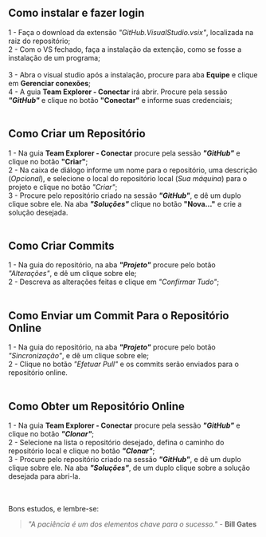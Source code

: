 ## Como instalar e fazer login
1 - Faça o download da extensão <i>"GitHub.VisualStudio.vsix"</i>, localizada na raiz do repositório;</br>
2 - Com o VS fechado, faça a instalação da extenção, como se fosse a instalação de um programa;</br>	
3 - Abra o visual studio após a instalação, procure para aba <b>Equipe</b> e clique em <b>Gerenciar conexões</b>;</br>
4 - A guia <b>Team Explorer - Conectar</b> irá abrir. Procure pela sessão <b><i>"GitHub"</i></b> e clique no botão <b>"Conectar"</b> e informe suas credenciais;</br></br>

## Como Criar um Repositório
1 - Na guia <b>Team Explorer - Conectar</b> procure pela sessão <b><i>"GitHub"</i></b> e clique no botão <b>"Criar"</b>;</br>
2 - Na caixa de diálogo informe um nome para o repositório, uma descrição (<i>Opcional</i>), e selecione o local do repositório local (<i>Sua máquina</i>) para o projeto e clique no botão <i>"Criar"</i>;<br>
3 - Procure pelo repositório criado na sessão <b><i>"GitHub"</i></b>, e dê um duplo clique sobre ele. Na aba <b><i>"Soluções"</i></b> clique no botão <b>"Nova..."</b> e crie a solução desejada.</br></br>

## Como Criar Commits
1 - Na guia do repositório, na aba <b><i>"Projeto"</i></b> procure pelo botão <i>"Alterações"</i>, e dê um clique sobre ele;</br>
2 - Descreva as alterações feitas e clique em <i>"Confirmar Tudo"</i>;</br></br>

## Como Enviar um Commit Para o Repositório Online
1 - Na guia do repositório, na aba <b><i>"Projeto"</i></b> procure pelo botão <i>"Sincronização"</i>, e dê um clique sobre ele;</br>
2 - Clique no botão <i>"Efetuar Pull"</i> e os commits serão enviados para o repositório online.</br></br>

## Como Obter um Repositório Online
1 - Na guia <b>Team Explorer - Conectar</b> procure pela sessão <b><i>"GitHub"</i></b> e clique no botão <b><i>"Clonar"</i></b>;</br>
2 - Selecione na lista o repositório desejado, defina o caminho do repositório local e clique no botão <b><i>"Clonar"</i></b>;</br>
3 - Procure pelo repositório criado na sessão <b><i>"GitHub"</i></b>, e dê um duplo clique sobre ele. Na aba <b><i>"Soluções"</i></b>, de um duplo clique sobre a solução desejada para abri-la.</br></br></br>

Bons estudos, e lembre-se:
><i>"A paciência é um dos elementos chave para o sucesso."</i> - <b>Bill Gates</b>
